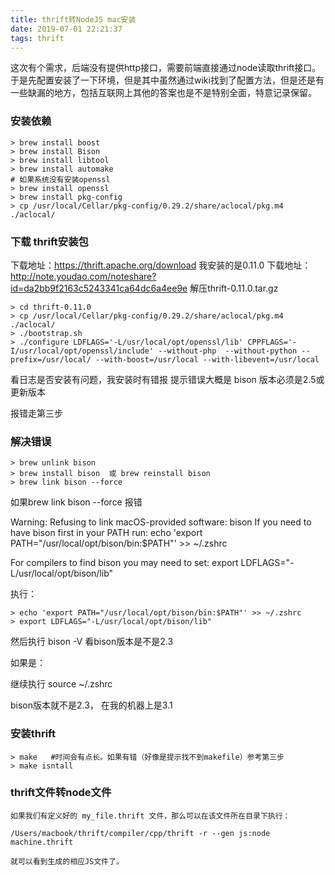 ```yaml
---
title: thrift转NodeJS mac安装
date: 2019-07-01 22:21:37
tags: thrift
---
```


这次有个需求，后端没有提供http接口，需要前端直接通过node读取thrift接口。于是先配置安装了一下环境，但是其中虽然通过wiki找到了配置方法，但是还是有一些缺漏的地方，包括互联网上其他的答案也是不是特别全面，特意记录保留。

### 安装依赖

```shell
> brew install boost
> brew install Bison
> brew install libtool
> brew install automake
# 如果系统没有安装openssl
> brew install openssl
> brew install pkg-config
> cp /usr/local/Cellar/pkg-config/0.29.2/share/aclocal/pkg.m4 ./aclocal/
```

### 下载 thrift安装包
下载地址：https://thrift.apache.org/download
我安装的是0.11.0 下载地址：http://note.youdao.com/noteshare?id=da2bb9f2163c5243341ca64dc6a4ee9e
解压thrift-0.11.0.tar.gz   

```shell
> cd thrift-0.11.0
> cp /usr/local/Cellar/pkg-config/0.29.2/share/aclocal/pkg.m4 ./aclocal/
> ./bootstrap.sh
> ./configure LDFLAGS='-L/usr/local/opt/openssl/lib' CPPFLAGS='-I/usr/local/opt/openssl/include' --without-php  --without-python --prefix=/usr/local/ --with-boost=/usr/local --with-libevent=/usr/local
```

看日志是否安装有问题，我安装时有错报
提示错误大概是 bison 版本必须是2.5或 更新版本

报错走第三步

### 解决错误
```shell
> brew unlink bison
> brew install bison  或 brew reinstall bison
> brew link bison --force
```
如果brew link bison --force
报错

Warning: Refusing to link macOS-provided software: bison
If you need to have bison first in your PATH run:
echo 'export PATH="/usr/local/opt/bison/bin:$PATH"' >> ~/.zshrc

For compilers to find bison you may need to set:
export LDFLAGS="-L/usr/local/opt/bison/lib"

执行：
```shell
> echo 'export PATH="/usr/local/opt/bison/bin:$PATH"' >> ~/.zshrc
> export LDFLAGS="-L/usr/local/opt/bison/lib"
```

然后执行 bison -V 看bison版本是不是2.3

如果是：

 继续执行 source ~/.zshrc

bison版本就不是2.3， 在我的机器上是3.1

### 安装thrift
```shell
> make   #时间会有点长。如果有错（好像是提示找不到makefile）参考第三步
> make isntall
```

### thrift文件转node文件

```shell
如果我们有定义好的 my_file.thrift 文件，那么可以在该文件所在目录下执行：

/Users/macbook/thrift/compiler/cpp/thrift -r --gen js:node machine.thrift

就可以看到生成的相应JS文件了。
```